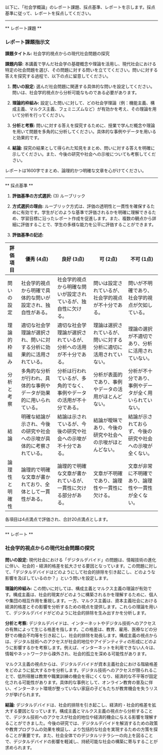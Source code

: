 以下に、「社会学概論」のレポート課題、採点基準、レポートを示します。採点基準に従って、レポートを採点してください。

---------------------------------------
** レポート課題 **

### レポート課題指示文

**課題タイトル:** 社会学的視点からの現代社会問題の探究

**課題内容:** 本講義で学んだ社会学の基礎概念や理論を活用し、現代社会における特定の社会問題を選び、その問題に対する問いを立ててください。問いに対する答えを探究する過程で、以下の点に留意してください。

1. **問いの設定:** 選んだ社会問題に関連する具体的な問いを設定してください。問いは、社会学的視点から分析可能なものである必要があります。

2. **理論的枠組み:** 設定した問いに対して、どの社会学理論（例：機能主義、構成主義、マルクス主義、フェミニズムなど）が有効かを考え、その理論を用いて分析を行ってください。

3. **分析と考察:** 問いに対する答えを探究するために、授業で学んだ概念や理論を用いて問題を多角的に分析してください。具体的な事例やデータを用いると効果的です。

4. **結論:** 探究の結果として得られた知見をまとめ、問いに対する答えを明確に示してください。また、今後の研究や社会への示唆についても考察してください。

レポートは1600字でまとめ、論理的かつ明確な文章を心がけてください。

---------------------------------------
** 採点基準 **

1. **評価基準の方式選択:** (3) ルーブリック

2. **方式選択の理由:** ルーブリック方式は、評価の透明性と一貫性を確保するために有効です。学生がどのような基準で評価されるかを明確に理解できるため、学習目標に沿ったレポート作成を促進します。また、複数の観点から詳細に評価することで、学生の多様な能力を公平に評価することができます。

3. **評価基準の記述:**

| 評価項目       | 優秀 (4点)                                                                 | 良好 (3点)                                                                 | 可 (2点)                                                                 | 不可 (1点)                                                                 |
|----------------|----------------------------------------------------------------------------|----------------------------------------------------------------------------|----------------------------------------------------------------------------|----------------------------------------------------------------------------|
| 問いの設定     | 社会学的視点から明確で具体的な問いが設定され、独自性がある。               | 社会学的視点から明確な問いが設定されているが、独自性に欠ける。             | 問いは設定されているが、社会学的視点が不十分である。                     | 問いが不明確であり、社会学的視点が欠如している。                           |
| 理論的枠組み   | 適切な社会学理論が選択され、問いに対する分析に効果的に活用されている。   | 適切な社会学理論が選択されているが、分析への活用が不十分である。           | 理論は選択されているが、問いに対する分析に適切に活用されていない。       | 理論の選択が不適切であり、分析に活用されていない。                         |
| 分析と考察     | 多角的な分析が行われ、具体的な事例やデータが効果的に用いられている。     | 分析は行われているが、多角的でなく、事例やデータの活用が不十分である。     | 分析が表面的であり、事例やデータの活用がほとんどない。                   | 分析が不十分であり、事例やデータが全く用いられていない。                   |
| 結論           | 明確な結論が示され、今後の研究や社会への示唆が具体的に考察されている。   | 結論は示されているが、今後の研究や社会への示唆が不十分である。             | 結論が曖昧であり、今後の研究や社会への示唆がほとんどない。               | 結論が示されておらず、今後の研究や社会への示唆が全くない。                 |
| 論理性と明確性 | 論理的で明確な文章が書かれており、全体として一貫性がある。               | 論理的で明確な文章が書かれているが、一貫性に欠ける部分がある。             | 文章が不明確であり、論理性や一貫性に欠ける。                             | 文章が非常に不明確であり、論理性や一貫性が全くない。                       |

各項目は4点満点で評価され、合計20点満点とします。

---------------------------------------
** レポート **
### 社会学的視点からの現代社会問題の探究

**問いの設定:**
現代社会における「デジタルデバイド」の問題は、情報技術の進化に伴い、社会的・経済的格差を拡大させる要因となっています。この問題に対して、「デジタルデバイドはどのようにして社会的排除を引き起こし、どのような影響を及ぼしているのか？」という問いを設定します。

**理論的枠組み:**
この問いに対しては、構成主義とマルクス主義の理論が有効です。構成主義は、社会的現実がどのように構築されるかを理解するために、個人や集団の相互作用を重視します。一方、マルクス主義は、資本主義社会における経済的格差とその影響を分析するための視点を提供します。これらの理論を用いて、デジタルデバイドがどのように社会的排除を生み出すかを分析します。

**分析と考察:**
デジタルデバイドは、インターネットやデジタル技術へのアクセスの有無によって生じる格差を指します。この格差は、教育、雇用、医療などの分野での機会不均等を引き起こし、社会的排除を助長します。構成主義の視点からは、デジタル技術へのアクセスが社会的地位やアイデンティティの形成にどのように影響するかを考察します。例えば、インターネットを利用できない人々は、情報やネットワークから疎外され、社会的孤立を深める可能性があります。

マルクス主義の視点からは、デジタルデバイドが資本主義社会における階級格差をどのように拡大するかを分析します。デジタル技術へのアクセスが限られることで、低所得層は教育や職業訓練の機会を得にくくなり、経済的な不平等が固定化される可能性があります。具体的な事例として、オンライン教育の普及に伴い、インターネット環境が整っていない家庭の子どもたちが教育機会を失うリスクが挙げられます。

**結論:**
デジタルデバイドは、社会的排除を引き起こし、経済的・社会的格差を拡大する要因となっています。構成主義とマルクス主義の視点から分析することで、デジタル技術へのアクセスが社会的地位や経済的機会に与える影響を理解することができました。今後の研究では、デジタルデバイドを解消するための政策や教育プログラムの効果を検証し、より包括的な社会を実現するための方策を探ることが重要です。また、社会全体でのデジタルリテラシーの向上を図ることで、デジタルデバイドの影響を軽減し、持続可能な社会の構築に寄与することが求められます。

